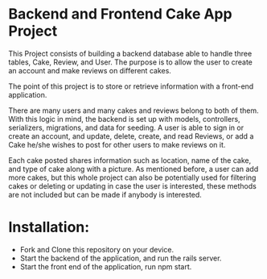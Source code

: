 <h1> Backend and Frontend Cake App Project </h1

<img width="450" alt="image" src="https://github.com/gufu-j/fav-cake-factory/assets/112182396/48a45817-b9d7-460f-a785-a6c4c782b816">


This Project consists of building a backend database able to handle three tables, Cake, Review, and User. The purpose is to allow the user to create an account and make reviews on different cakes.

The point of this project is to store or retrieve information with a front-end application.

There are many users and many cakes and reviews belong to both of them. With this logic in mind, the backend is set up with models, controllers, serializers, migrations, and data for seeding. A user is able to sign in or create an account, and update, delete, create, and read Reviews, or add a Cake he/she wishes to post for other users to make reviews on it.

Each cake posted shares information such as location, name of the cake, and type of cake along with a picture. As mentioned before, a user can add more cakes, but this whole project can also be potentially used for filtering cakes or deleting or updating in case the user is interested, these methods are not included but can be made if anybody is interested.

<h1> Installation: </h2>

- Fork and Clone this repository on your device.
- Start the backend of the application, and run the rails server.
- Start the front end of the application, run npm start.

